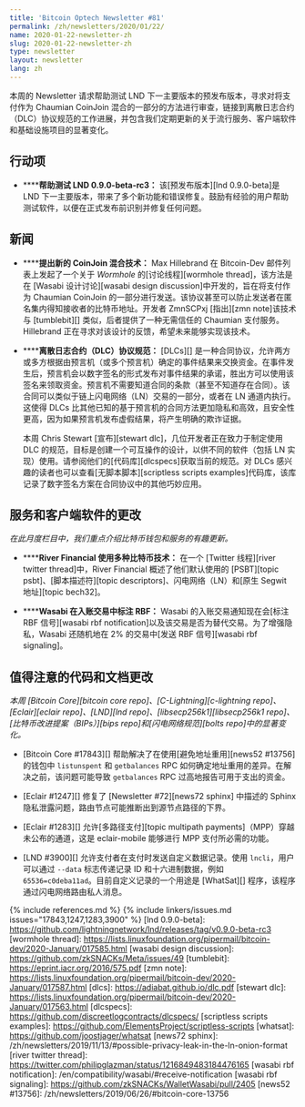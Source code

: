 ```yaml
---
title: 'Bitcoin Optech Newsletter #81'
permalink: /zh/newsletters/2020/01/22/
name: 2020-01-22-newsletter-zh
slug: 2020-01-22-newsletter-zh
type: newsletter
layout: newsletter
lang: zh
---
```

本周的 Newsletter 请求帮助测试 LND 下一主要版本的预发布版本，寻求对将支付作为 Chaumian CoinJoin 混合的一部分的方法进行审查，链接到离散日志合约（DLC）协议规范的工作进展，并包含我们定期更新的关于流行服务、客户端软件和基础设施项目的显著变化。

## 行动项

- **<!--help-test-lnd-0-9-0-beta-rc3-->****帮助测试 LND 0.9.0-beta-rc3：** 该[预发布版本][lnd 0.9.0-beta]是 LND 下一主要版本，带来了多个新功能和错误修复。鼓励有经验的用户帮助测试软件，以便在正式发布前识别并修复任何问题。

## 新闻

- **<!--new-coinjoin-mixing-technique-proposed-->****提出新的 CoinJoin 混合技术：** Max Hillebrand 在 Bitcoin-Dev 邮件列表上发起了一个关于 *Wormhole* 的[讨论线程][wormhole thread]，该方法是在 [Wasabi 设计讨论][wasabi design discussion]中开发的，旨在将支付作为 Chaumian CoinJoin 的一部分进行发送。该协议甚至可以防止发送者在匿名集内得知接收者的比特币地址。开发者 ZmnSCPxj [指出][zmn note]该技术与 [tumblebit][] 类似，后者提供了一种无需信任的 Chaumian 支付服务。Hillebrand 正在寻求对该设计的反馈，希望未来能够实现该技术。

- **<!--protocol-specification-for-discreet-log-contracts-dlcs-->****离散日志合约（DLC）协议规范：** [DLCs][] 是一种合同协议，允许两方或多方根据由预言机（或多个预言机）确定的事件结果来交换资金。在事件发生后，预言机会以数字签名的形式发布对事件结果的承诺，胜出方可以使用该签名来领取资金。预言机不需要知道合同的条款（甚至不知道存在合同）。该合同可以类似于链上闪电网络（LN）交易的一部分，或者在 LN 通道内执行。这使得 DLCs 比其他已知的基于预言机的合同方法更加隐私和高效，且安全性更高，因为如果预言机发布虚假结果，将产生明确的欺诈证据。

  本周 Chris Stewart [宣布][stewart dlc]，几位开发者正在致力于制定使用 DLC 的规范，目标是创建一个可互操作的设计，以供不同的软件（包括 LN 实现）使用。请参阅他们的[代码库][dlcspecs]获取当前的规范。对 DLCs 感兴趣的读者也可以查看[无脚本脚本][scriptless scripts examples]代码库，该库记录了数字签名方案在合同协议中的其他巧妙应用。

## 服务和客户端软件的更改

*在此月度栏目中，我们重点介绍比特币钱包和服务的有趣更新。*

- **<!--river-financial-utilizing-variety-of-bitcoin-tech-->****River Financial 使用多种比特币技术：** 在一个 [Twitter 线程][river twitter thread]中，River Financial 概述了他们默认使用的 [PSBT][topic psbt]、[脚本描述符][topic descriptors]、闪电网络（LN）和[原生 Segwit 地址][topic bech32]。

- **<!--wasabi-notes-rbf-on-incoming-transactions-->****Wasabi 在入账交易中标注 RBF：** Wasabi 的入账交易通知现在会[标注 RBF 信号][wasabi rbf notification]以及该交易是否为替代交易。为了增强隐私，Wasabi 还随机地在 2% 的交易中[发送 RBF 信号][wasabi rbf signaling]。

## 值得注意的代码和文档更改

*本周 [Bitcoin Core][bitcoin core repo]、[C-Lightning][c-lightning repo]、[Eclair][eclair repo]、[LND][lnd repo]、[libsecp256k1][libsecp256k1 repo]、[比特币改进提案（BIPs）][bips repo]和[闪电网络规范][bolts repo]中的显著变化。*

- [Bitcoin Core #17843][] 帮助解决了在使用[避免地址重用][news52 #13756]的钱包中 `listunspent` 和 `getbalances` RPC 如何确定地址重用的差异。在解决之前，该问题可能导致 `getbalances` RPC 过高地报告可用于支出的资金。

- [Eclair #1247][] 修复了 [Newsletter #72][news72 sphinx] 中描述的 Sphinx 隐私泄露问题，路由节点可能推断出到源节点路径的下界。

- [Eclair #1283][] 允许[多路径支付][topic multipath payments]（MPP）穿越未公布的通道，这是 eclair-mobile 能够进行 MPP 支付所必需的功能。

- [LND #3900][] 允许支付者在支付时发送自定义数据记录。使用 `lncli`，用户可以通过 `--data` 标志传递记录 ID 和十六进制数据，例如 `65536=c0deba11ad`。目前自定义记录的一个用途是 [WhatSat][] 程序，该程序通过闪电网络路由私人消息。 <!-- source: "custom record sending" in https://github.com/joostjager/whatsat/commit/7c172ff8a63e56ec52005028b0f0d6b0a88867ec -->

{% include references.md %}
{% include linkers/issues.md issues="17843,1247,1283,3900" %}
[lnd 0.9.0-beta]: https://github.com/lightningnetwork/lnd/releases/tag/v0.9.0-beta-rc3
[wormhole thread]: https://lists.linuxfoundation.org/pipermail/bitcoin-dev/2020-January/017585.html
[wasabi design discussion]: https://github.com/zkSNACKs/Meta/issues/49
[tumblebit]: https://eprint.iacr.org/2016/575.pdf
[zmn note]: https://lists.linuxfoundation.org/pipermail/bitcoin-dev/2020-January/017587.html
[dlcs]: https://adiabat.github.io/dlc.pdf
[stewart dlc]: https://lists.linuxfoundation.org/pipermail/bitcoin-dev/2020-January/017563.html
[dlcspecs]: https://github.com/discreetlogcontracts/dlcspecs/
[scriptless scripts examples]: https://github.com/ElementsProject/scriptless-scripts
[whatsat]: https://github.com/joostjager/whatsat
[news72 sphinx]: /zh/newsletters/2019/11/13/#possible-privacy-leak-in-the-ln-onion-format
[river twitter thread]: https://twitter.com/philipglazman/status/1216849483184476165
[wasabi rbf notification]: /en/compatibility/wasabi/#receive-notification
[wasabi rbf signaling]: https://github.com/zkSNACKs/WalletWasabi/pull/2405
[news52 #13756]: /zh/newsletters/2019/06/26/#bitcoin-core-13756
